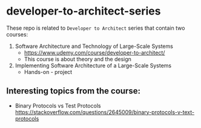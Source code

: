 # developer-to-architect-series


These repo is related to `Developer to Architect` series that contain two courses:
1. Software Architecture and Technology of Large-Scale Systems
    - https://www.udemy.com/course/developer-to-architect/
    - This course is about theory and the design
2. Implementing Software Architecture of a Large-Scale Systems
    - Hands-on - project


## Interesting topics from the course:
- Binary Protocols vs Test Protocols
https://stackoverflow.com/questions/2645009/binary-protocols-v-text-protocols